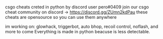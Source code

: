 csgo cheats creted in python by discord user pero#0409
join our csgo cheat community on discord -> https://discord.gg/ZUmn2kdPau
these cheats are opensource so you can use them anywhere

im working on:
glowhack,
triggerbot,
auto bhop,
recoil control,
noflash,
and more to come
Everything is made in python beacuse is less detectable.
